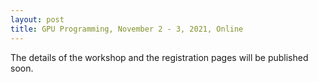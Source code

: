 ```yaml
---
layout: post
title: GPU Programming, November 2 - 3, 2021, Online
---
```

The details of the workshop and the registration pages will be published soon.
